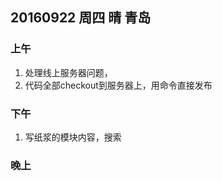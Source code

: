 ## 20160922 周四  晴  青岛 


### 上午

1. 处理线上服务器问题，
2. 代码全部checkout到服务器上，用命令直接发布


### 下午 

1. 写纸浆的模块内容，搜索


### 晚上





